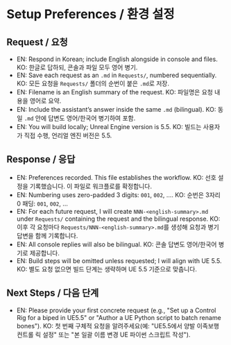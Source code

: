 # Setup Preferences / 환경 설정

## Request / 요청
- EN: Respond in Korean; include English alongside in console and files.
  KO: 한글로 답하되, 콘솔과 파일 모두 영어 병기.
- EN: Save each request as an `.md` in `Requests/`, numbered sequentially.
  KO: 모든 요청을 `Requests/` 폴더의 순번이 붙은 `.md`로 저장.
- EN: Filename is an English summary of the request.
  KO: 파일명은 요청 내용을 영어로 요약.
- EN: Include the assistant’s answer inside the same `.md` (bilingual).
  KO: 동일 `.md` 안에 답변도 영어/한국어 병기하여 포함.
- EN: You will build locally; Unreal Engine version is 5.5.
  KO: 빌드는 사용자가 직접 수행, 언리얼 엔진 버전은 5.5.

## Response / 응답
- EN: Preferences recorded. This file establishes the workflow.
  KO: 선호 설정을 기록했습니다. 이 파일로 워크플로를 확정합니다.
- EN: Numbering uses zero-padded 3 digits: `001`, `002`, ....
  KO: 순번은 3자리 0 패딩: `001`, `002`, ...
- EN: For each future request, I will create `NNN-<english-summary>.md` under `Requests/` containing the request and the bilingual response.
  KO: 이후 각 요청마다 `Requests/NNN-<english-summary>.md`를 생성해 요청과 병기 답변을 함께 기록합니다.
- EN: All console replies will also be bilingual.
  KO: 콘솔 답변도 영어/한국어 병기로 제공합니다.
- EN: Build steps will be omitted unless requested; I will align with UE 5.5.
  KO: 별도 요청 없으면 빌드 단계는 생략하며 UE 5.5 기준으로 맞춥니다.

## Next Steps / 다음 단계
- EN: Please provide your first concrete request (e.g., "Set up a Control Rig for a biped in UE5.5" or "Author a UE Python script to batch rename bones").
  KO: 첫 번째 구체적 요청을 알려주세요(예: "UE5.5에서 양발 이족보행 컨트롤 릭 설정" 또는 "본 일괄 이름 변경 UE 파이썬 스크립트 작성").

